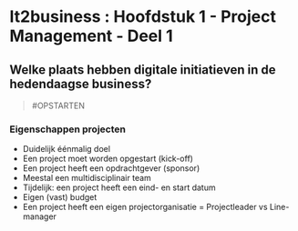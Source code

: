 # It2business : Hoofdstuk 1 - Project Management - Deel 1

## Welke plaats hebben digitale initiatieven in de hedendaagse business?

> #OPSTARTEN

### Eigenschappen projecten

- Duidelijk éénmalig doel
- Een project moet worden opgestart (kick-off)
- Een project heeft een opdrachtgever (sponsor)
- Meestal een multidisciplinair team
- Tijdelijk: een project heeft een eind- en start datum
- Eigen (vast) budget
- Een project heeft een eigen projectorganisatie = Projectleader vs Line-manager

